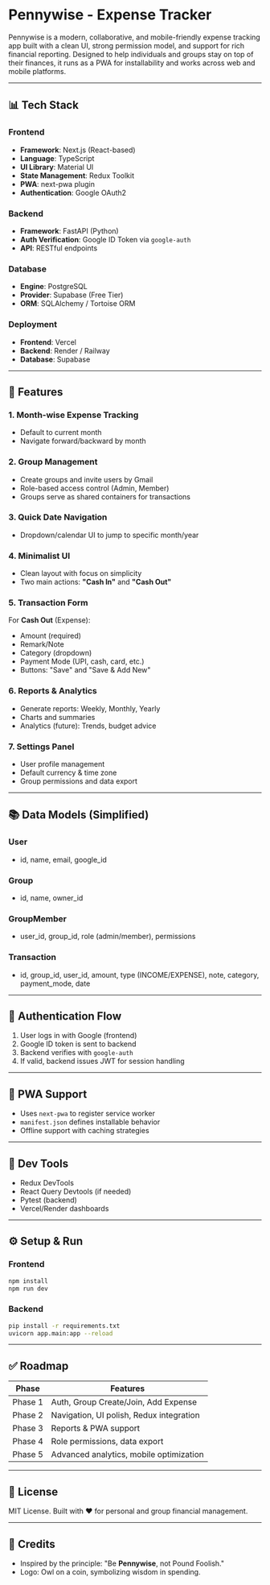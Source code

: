 # Pennywise - Expense Tracker

Pennywise is a modern, collaborative, and mobile-friendly expense tracking app built with a clean UI, strong permission model, and support for rich financial reporting. Designed to help individuals and groups stay on top of their finances, it runs as a PWA for installability and works across web and mobile platforms.

---

## 📊 Tech Stack

### Frontend

* **Framework**: Next.js (React-based)
* **Language**: TypeScript
* **UI Library**: Material UI
* **State Management**: Redux Toolkit
* **PWA**: next-pwa plugin
* **Authentication**: Google OAuth2

### Backend

* **Framework**: FastAPI (Python)
* **Auth Verification**: Google ID Token via `google-auth`
* **API**: RESTful endpoints

### Database

* **Engine**: PostgreSQL
* **Provider**: Supabase (Free Tier)
* **ORM**: SQLAlchemy / Tortoise ORM

### Deployment

* **Frontend**: Vercel
* **Backend**: Render / Railway
* **Database**: Supabase

---

## 🔢 Features

### 1. Month-wise Expense Tracking

* Default to current month
* Navigate forward/backward by month

### 2. Group Management

* Create groups and invite users by Gmail
* Role-based access control (Admin, Member)
* Groups serve as shared containers for transactions

### 3. Quick Date Navigation

* Dropdown/calendar UI to jump to specific month/year

### 4. Minimalist UI

* Clean layout with focus on simplicity
* Two main actions: **"Cash In"** and **"Cash Out"**

### 5. Transaction Form

For **Cash Out** (Expense):

* Amount (required)
* Remark/Note
* Category (dropdown)
* Payment Mode (UPI, cash, card, etc.)
* Buttons: "Save" and "Save & Add New"

### 6. Reports & Analytics

* Generate reports: Weekly, Monthly, Yearly
* Charts and summaries
* Analytics (future): Trends, budget advice

### 7. Settings Panel

* User profile management
* Default currency & time zone
* Group permissions and data export

---

## 📚 Data Models (Simplified)

### User

* id, name, email, google\_id

### Group

* id, name, owner\_id

### GroupMember

* user\_id, group\_id, role (admin/member), permissions

### Transaction

* id, group\_id, user\_id, amount, type (INCOME/EXPENSE), note, category, payment\_mode, date

---

## 🔐 Authentication Flow

1. User logs in with Google (frontend)
2. Google ID token is sent to backend
3. Backend verifies with `google-auth`
4. If valid, backend issues JWT for session handling

---

## 🚷 PWA Support

* Uses `next-pwa` to register service worker
* `manifest.json` defines installable behavior
* Offline support with caching strategies

---

## 🎯 Dev Tools

* Redux DevTools
* React Query Devtools (if needed)
* Pytest (backend)
* Vercel/Render dashboards

---

## ⚙️ Setup & Run

### Frontend

```bash
npm install
npm run dev
```

### Backend

```bash
pip install -r requirements.txt
uvicorn app.main:app --reload
```

---

## ✅ Roadmap

| Phase   | Features                                 |
| ------- | ---------------------------------------- |
| Phase 1 | Auth, Group Create/Join, Add Expense     |
| Phase 2 | Navigation, UI polish, Redux integration |
| Phase 3 | Reports & PWA support                    |
| Phase 4 | Role permissions, data export            |
| Phase 5 | Advanced analytics, mobile optimization  |

---

## 💼 License

MIT License. Built with ❤️ for personal and group financial management.

---

## 🌟 Credits

* Inspired by the principle: "Be **Pennywise**, not Pound Foolish."
* Logo: Owl on a coin, symbolizing wisdom in spending.
